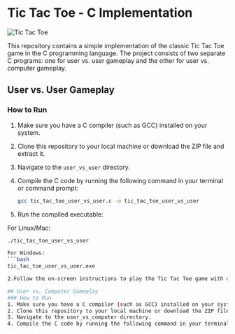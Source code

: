 # Tic Tac Toe - C Implementation

![Tic Tac Toe](https://img.freepik.com/free-vector/hands-holding-pencils-play-tic-tac-toe-people-drawing-crosses-noughts-simple-game-children-flat-vector-illustration-strategy-concept-banner-website-design-landing-web-page_74855-24786.jpg?w=2000)

This repository contains a simple implementation of the classic Tic Tac Toe game in the C programming language. The project consists of two separate C programs: one for user vs. user gameplay and the other for user vs. computer gameplay.

## User vs. User Gameplay

### How to Run

1. Make sure you have a C compiler (such as GCC) installed on your system.
2. Clone this repository to your local machine or download the ZIP file and extract it.
3. Navigate to the `user_vs_user` directory.
4. Compile the C code by running the following command in your terminal or command prompt:

   ```bash
   gcc tic_tac_toe_user_vs_user.c -o tic_tac_toe_user_vs_user
1. Run the compiled executable:

For Linux/Mac:
   ```bash
   ./tic_tac_toe_user_vs_user

For Windows:
   ```bash
   tic_tac_toe_user_vs_user.exe

2.Follow the on-screen instructions to play the Tic Tac Toe game with another user.

## User vs. Computer Gameplay
### How to Run
1. Make sure you have a C compiler (such as GCC) installed on your system.
2. Clone this repository to your local machine or download the ZIP file and extract it.
3. Navigate to the user_vs_computer directory.
4. Compile the C code by running the following command in your terminal or command prompt:
